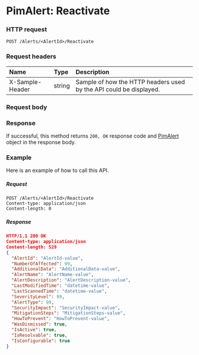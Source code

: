 # PimAlert: Reactivate


### HTTP request
```http
POST /Alerts/<AlertId>/Reactivate

```
### Request headers
| Name       | Type | Description|
|:---------------|:--------|:----------|
| X-Sample-Header  | string  | Sample of how the HTTP headers used by the API could be displayed.|

### Request body

### Response
If successful, this method returns `200, OK` response code and [PimAlert](../resources/pimalert.md) object in the response body.

### Example
Here is an example of how to call this API.
##### Request
```http
POST /Alerts/<AlertId>/Reactivate
Content-type: application/json
Content-length: 0
```
##### Response
```json
HTTP/1.1 200 OK
Content-type: application/json
Content-length: 529
{
  "AlertId": "AlertId-value",
  "NumberOfAffected": 99,
  "AdditionalData": "AdditionalData-value",
  "AlertName": "AlertName-value",
  "AlertDescription": "AlertDescription-value",
  "LastModifiedTime": "datetime-value",
  "LastScannedTime": "datetime-value",
  "SeverityLevel": 99,
  "AlertType": 99,
  "SecurityImpact": "SecurityImpact-value",
  "MitigationSteps": "MitigationSteps-value",
  "HowToPrevent": "HowToPrevent-value",
  "WasDismissed": true,
  "IsActive": true,
  "IsResolvable": true,
  "IsConfigurable": true
}
```

<!-- uuid: a8a38782-0a88-44f8-9a28-13cca32f4582
2015-10-09 17:14:37 UTC -->
